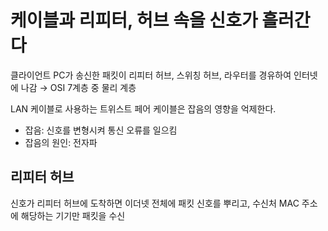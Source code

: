 # 케이블과 리피터, 허브 속을 신호가 흘러간다

클라이언트 PC가 송신한 패킷이 리피터 허브, 스위칭 허브, 라우터를 경유하여 인터넷에 나감 → OSI 7계층 중 물리 계층

LAN 케이블로 사용하는 트위스트 페어 케이블은 잡음의 영향을 억제한다.
  - 잡음: 신호를 변형시켜 통신 오류를 일으킴
  - 잡음의 원인: 전자파

## 리피터 허브
신호가 리피터 허브에 도착하면 이더넷 전체에 패킷 신호를 뿌리고, 수신처 MAC 주소에 해당하는 기기만 패킷을 수신
